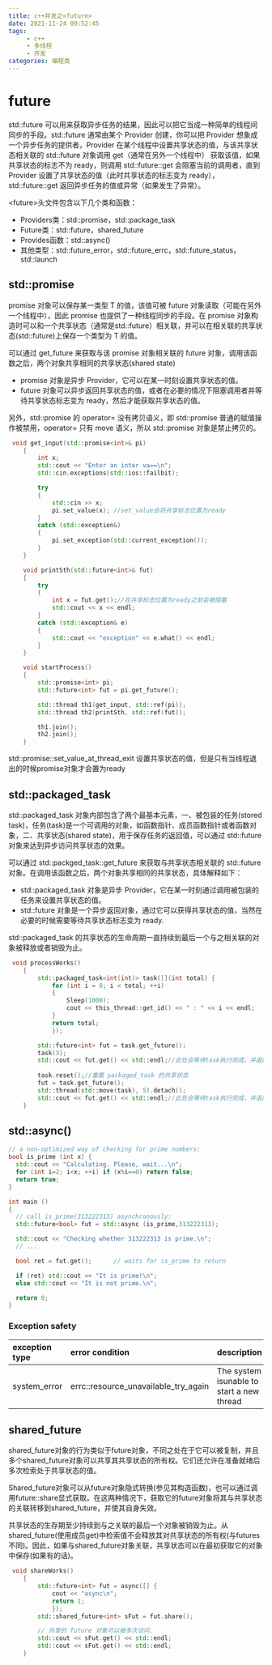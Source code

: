 ```yaml
---
title: c++并发之<future>
date: 2021-11-24 09:52:45
tags:
     - c++
     - 多线程
     - 并发
categories: 编程类
---
```


# future

std::future 可以用来获取异步任务的结果，因此可以把它当成一种简单的线程间同步的手段。std::future 通常由某个 Provider 创建，你可以把 Provider 想象成一个异步任务的提供者，Provider 在某个线程中设置共享状态的值，与该共享状态相关联的 std::future 对象调用 get（通常在另外一个线程中） 获取该值，如果共享状态的标志不为 ready，则调用 std::future::get 会阻塞当前的调用者，直到 Provider 设置了共享状态的值（此时共享状态的标志变为 ready），std::future::get 返回异步任务的值或异常（如果发生了异常）。

\<future\>头文件包含以下几个类和函数：

+ Providers类：std::promise，std::package_task
+ Future类：std::future，shared_future
+ Provides函数：std::async()
+ 其他类型：std::future_error，std::future_errc，std::future_status，std::launch

## std::promise

promise 对象可以保存某一类型 T 的值，该值可被 future 对象读取（可能在另外一个线程中），因此 promise 也提供了一种线程同步的手段。在 promise 对象构造时可以和一个共享状态（通常是std::future）相关联，并可以在相关联的共享状态(std::future)上保存一个类型为 T 的值。

可以通过 get_future 来获取与该 promise 对象相关联的 future 对象，调用该函数之后，两个对象共享相同的共享状态(shared state)

+ promise 对象是异步 Provider，它可以在某一时刻设置共享状态的值。
+ future 对象可以异步返回共享状态的值，或者在必要的情况下阻塞调用者并等待共享状态标志变为 ready，然后才能获取共享状态的值。

另外，std::promise 的 operator= 没有拷贝语义，即 std::promise 普通的赋值操作被禁用，operator= 只有 move 语义，所以 std::promise 对象是禁止拷贝的。

```c++
 void get_input(std::promise<int>& pi)
    {
        int x;
        std::cout << "Enter an inter va==\n";
        std::cin.exceptions(std::ios::failbit);

        try
        {
            std::cin >> x;
            pi.set_value(x); //set_value会将共享标志位置为ready
        }
        catch (std::exception&)
        {
            pi.set_exception(std::current_exception());
        }
    }

    void printSth(std::future<int>& fut)
    {
        try
        {
            int x = fut.get();//在共享标志位置为ready之前会被阻塞
            std::cout << x << endl;
        }
        catch (std::exception& e)
        {
            std::cout << "exception" << e.what() << endl;
        }
    }

    void startProcess()
    {
        std::promise<int> pi;
        std::future<int> fut = pi.get_future();

        std::thread th1(get_input, std::ref(pi));
        std::thread th2(printSth, std::ref(fut));

        th1.join();
        th2.join();
    }
```

std::promise::set_value_at_thread_exit 设置共享状态的值，但是只有当线程退出的时候promise对象才会置为ready

## std::packaged_task

std::packaged_task 对象内部包含了两个最基本元素，一、被包装的任务(stored task)，任务(task)是一个可调用的对象，如函数指针、成员函数指针或者函数对象，二、共享状态(shared state)，用于保存任务的返回值，可以通过 std::future 对象来达到异步访问共享状态的效果。

可以通过 std::packged_task::get_future 来获取与共享状态相关联的 std::future 对象。在调用该函数之后，两个对象共享相同的共享状态，具体解释如下：

+ std::packaged_task 对象是异步 Provider，它在某一时刻通过调用被包装的任务来设置共享状态的值。
+ std::future 对象是一个异步返回对象，通过它可以获得共享状态的值，当然在必要的时候需要等待共享状态标志变为 ready.

std::packaged_task 的共享状态的生命周期一直持续到最后一个与之相关联的对象被释放或者销毁为止。

``` c++
 void processWorks()
    {
        std::packaged_task<int(int)> task([](int total) {
            for (int i = 0; i < total; ++i)
            {
                Sleep(1000);
                cout << this_thread::get_id() << " : " << i << endl;
            }
            return total;
            });

        std::future<int> fut = task.get_future();       
        task(3);
        std::cout << fut.get() << std::endl;//此处会等待task执行完成，并返回结果
        
        task.reset();//重置 packaged_task 的共享状态 
        fut = task.get_future();
        std::thread(std::move(task), 5).detach();
        std::cout << fut.get() << std::endl;//此处会等待task执行完成，并返回结果
    }
```

## std::async()

```c++
// a non-optimized way of checking for prime numbers:
bool is_prime (int x) {
  std::cout << "Calculating. Please, wait...\n";
  for (int i=2; i<x; ++i) if (x%i==0) return false;
  return true;
}

int main ()
{
  // call is_prime(313222313) asynchronously:
  std::future<bool> fut = std::async (is_prime,313222313);

  std::cout << "Checking whether 313222313 is prime.\n";
  // ...

  bool ret = fut.get();      // waits for is_prime to return

  if (ret) std::cout << "It is prime!\n";
  else std::cout << "It is not prime.\n";

  return 0;
}
```

### Exception safety

| exception type | error condition | description|
| :------------- | :--------------- | :--------- |
| system_error | errc::resource_unavailable_try_again | The system isunable to start a new thread |

## shared_future

shared_future对象的行为类似于future对象，不同之处在于它可以被复制，并且多个shared_future对象可以共享其共享状态的所有权。它们还允许在准备就绪后多次检索处于共享状态的值。

Shared_future对象可以从future对象隐式转换(参见其构造函数)，也可以通过调用future::share显式获取。在这两种情况下，获取它的future对象将其与共享状态的关联转移到shared_future，并使其自身失效。

共享状态的生存期至少持续到与之关联的最后一个对象被销毁为止。从shared_future(使用成员get)中检索值不会释放其对共享状态的所有权(与futures不同)。因此，如果与shared_future对象关联，共享状态可以在最初获取它的对象中保存(如果有的话)。

```c++
 void shareWorks()
    {
        std::future<int> fut = async([] {
            cout << "async\n";
            return 1;
            });
        std::shared_future<int> sFut = fut.share();

        // 共享的 future 对象可以被多次访问.
        std::cout << sFut.get() << std::endl;
        std::cout << sFut.get() << std::endl;
    }
```
